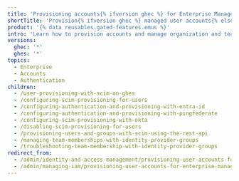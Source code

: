 ```yaml
---
title: 'Provisioning accounts{% ifversion ghec %} for Enterprise Managed Users{% else %} with SCIM{% endif %}'
shortTitle: 'Provision{% ifversion ghec %} managed user accounts{% else %} accounts with SCIM{% endif %}'
product: '{% data reusables.gated-features.emus %}'
intro: 'Learn how to provision accounts and manage organization and team membership for users{% ifversion ghec %} of your {% data variables.enterprise.prodname_emu_enterprise %}{% elsif ghes %} on {% data variables.location.product_location %}{% endif %}.'
versions:
  ghec: '*'
  ghes: '*'
topics:
  - Enterprise
  - Accounts
  - Authentication
children:
  - /user-provisioning-with-scim-on-ghes
  - /configuring-scim-provisioning-for-users
  - /configuring-authentication-and-provisioning-with-entra-id
  - /configuring-authentication-and-provisioning-with-pingfederate
  - /configuring-scim-provisioning-with-okta
  - /disabling-scim-provisioning-for-users
  - /provisioning-users-and-groups-with-scim-using-the-rest-api
  - /managing-team-memberships-with-identity-provider-groups
  - /troubleshooting-team-membership-with-identity-provider-groups
redirect_from:
  - /admin/identity-and-access-management/provisioning-user-accounts-for-enterprise-managed-users
  - /admin/managing-iam/provisioning-user-accounts-for-enterprise-managed-users
---
```



